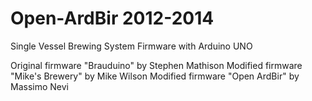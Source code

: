 Open-ArdBir 2012-2014
===========

Single Vessel Brewing System Firmware with Arduino UNO


Original firmware "Brauduino"      by  Stephen Mathison
Modified firmware "Mike's Brewery" by  Mike Wilson
Modified firmware "Open ArdBir"    by  Massimo Nevi
